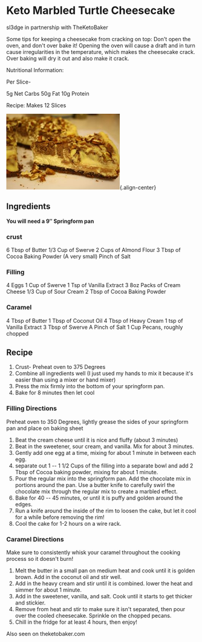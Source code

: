 Keto Marbled Turtle Cheesecake
==============================

sl3dge in partnership with TheKetoBaker

Some tips for keeping a cheesecake from cracking on top: Don't open the
oven, and don't over bake it! Opening the oven will cause a draft and in
turn cause irregularities in the temperature, which makes the cheesecake
crack. Over baking will dry it out and also make it crack.

Nutritional Information:

Per Slice-

5g Net Carbs 50g Fat 10g Protein

Recipe: Makes 12 Slices

![image](images/keto_marbled_turtle_cheesecake.jpg){.align-center}

Ingredients
-----------

**You will need a 9″ Springform pan**

### crust

6 Tbsp of Butter 1/3 Cup of Swerve 2 Cups of Almond Flour 3 Tbsp of
Cocoa Baking Powder (A very small) Pinch of Salt

### Filling

4 Eggs 1 Cup of Swerve 1 Tsp of Vanilla Extract 3 8oz Packs of Cream
Cheese 1/3 Cup of Sour Cream 2 Tbsp of Cocoa Baking Powder

### Caramel

4 Tbsp of Butter 1 Tbsp of Coconut Oil 4 Tbsp of Heavy Cream 1 tsp of
Vanilla Extract 3 Tbsp of Swerve A Pinch of Salt 1 Cup Pecans, roughly
chopped

Recipe
------

1.  Crust- Preheat oven to 375 Degrees
2.  Combine all ingredients well (I just used my hands to mix it because
    it's easier than using a mixer or hand mixer)
3.  Press the mix firmly into the bottom of your springform pan.
4.  Bake for 8 minutes then let cool

### Filling Directions

Preheat oven to 350 Degrees, lightly grease the sides of your springform
pan and place on baking sheet

1.  Beat the cream cheese until it is nice and fluffy (about 3 minutes)
2.  Beat in the sweetener, sour cream, and vanilla. Mix for about 3
    minutes.
3.  Gently add one egg at a time, mixing for about 1 minute in between
    each egg.
4.  separate out 1 -- 1 1/2 Cups of the filling into a separate bowl and
    add 2 Tbsp of Cocoa baking powder, mixing for about 1 minute.
5.  Pour the regular mix into the springform pan. Add the chocolate mix
    in portions around the pan. Use a butter knife to carefully swirl
    the chocolate mix through the regular mix to create a marbled
    effect.
6.  Bake for 40 -- 45 minutes, or until it is puffy and golden around
    the edges.
7.  Run a knife around the inside of the rim to loosen the cake, but let
    it cool for a while before removing the rim!
8.  Cool the cake for 1-2 hours on a wire rack.

### Caramel Directions

Make sure to consistently whisk your caramel throughout the cooking
process so it doesn't burn!

1.  Melt the butter in a small pan on medium heat and cook until it is
    golden brown. Add in the coconut oil and stir well.
2.  Add in the heavy cream and stir until it is combined. lower the heat
    and simmer for about 1 minute.
3.  Add in the sweetener, vanilla, and salt. Cook until it starts to get
    thicker and stickier.
4.  Remove from heat and stir to make sure it isn't separated, then pour
    over the cooled cheesecake. Sprinkle on the chopped pecans.
5.  Chill in the fridge for at least 4 hours, then enjoy!

Also seen on theketobaker.com
